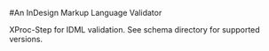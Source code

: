 #An InDesign Markup Language Validator

XProc-Step for IDML validation. See schema directory for supported versions.
